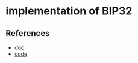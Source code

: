 # implementation of BIP32

## References

+ [doc](https://github.com/bitcoin/bips/blob/master/bip-0032.mediawiki)
+ [code](https://github.com/lyndsysimon/bip32utils/blob/master/bip32utils/BIP32Key.py)